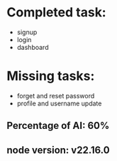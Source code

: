 # Completed task:
 - signup
 - login
 - dashboard
# Missing tasks:
 - forget and reset password
 - profile and username update
## Percentage of AI: 60%
## node version: v22.16.0
